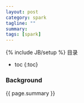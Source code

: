 ```yaml
---
layout: post
category: spark
tagline: ""
summary: 
tags: [spark]
---
```

{% include JB/setup %}
目录
* toc
{:toc}
### Background ###
{{ page.summary }}


